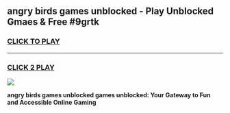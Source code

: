 
## angry birds games unblocked - Play Unblocked Gmaes & Free #9grtk
<h3>
<a href="https://premium.freeplayer.one?title=angry_birds_games_unblocked&ref=01M">CLICK TO PLAY</a></h3>
<hr>

<h3>
<a href="https://premium.freeplayer.one?title=angry_birds_games_unblocked&ref=01M">CLICK 2 PLAY</a>
  
</h3>

<a href="https://premium.freeplayer.one?title=angry_birds_games_unblocked&ref=01M"><img src="https://clearcache.store/games.png"></a>


**angry birds games unblocked games unblocked: Your Gateway to Fun and Accessible Online Gaming**
